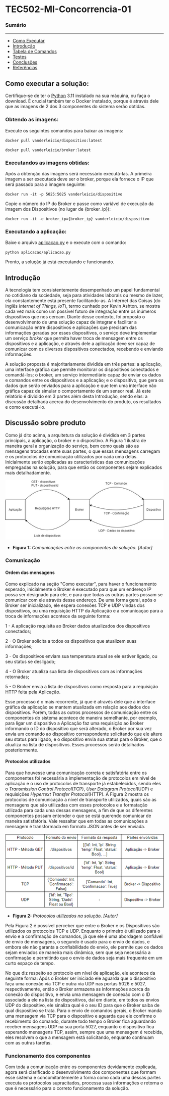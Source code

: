# TEC502-MI-Concorrencia-01

### Sumário 
------------
+ [Como Executar](#como-executar)
+ [Introdução](#introdução)
+ [Tabela de Comandos](#tabela-de-comandos)
+ [Testes](#testes)
+ [Conclusões](#conclusões)
+ [Referências](#referências)

## Como executar a solução:
Certifique-se de ter o [Python](https://www.python.org) 3.11 instalado na sua máquina, ou faça o download. É crucial também ter o Docker instalado, porque é através dele que as imagens de 2 dos 3 componentes do sistema serão obtidas.

### Obtendo as imagens:
Execute os seguintes comandos para baixar as imagens:
```
docker pull vanderleicio/dispositivo:latest
```
```
docker pull vanderleicio/broker:latest
```

### Executandos as imagens obtidas:
Após a obtenção das imagens será necessário executá-las. A primeira imagem a ser executada deve ser o broker, porque ela fornece o IP que será passado para a imagem seguinte:
```
docker run -it -p 5025:5025 vanderleicio/dispositivo
```
Copie o número do IP do Broker e passe como variável de execução da imagem dos Dispositivos (no lugar de {broker_ip}):
```
docker run -it -e broker_ip={broker_ip} vanderleicio/dispositivo
```

### Executando a aplicação:
Baixe o arquivo [aplicacao.py]([https://gist.github.com/usuario/linkParaInfoSobreContribuicoes](https://github.com/Vanderleicio/TEC502-MI-Concorrencia-01/blob/main/aplicacao/aplicacao.py)) e o execute com o comando:
```
python aplicacao/aplicacao.py
```
Pronto, a solução já está executando e funcionando.

## Introdução

A tecnologia tem consistentemente desempenhado um papel fundamental no cotidiano da sociedade, seja para atividades laborais ou mesmo de lazer, ela constantemente está presente facilitando-as. A Internet das Coisas (do inglês _Internet of Things, IoT_), termo cunhado por Kevin Ashton. se mostra cada vez mais como um possível futuro de integração entre os inúmeros dispositivos que nos cercam. Diante desse contexto, foi proposto o desenvolvimento de uma solução capaz de integrar e facilitar a comunicação entre dispositivos e aplicações que precisam das informações geradas por esses dispositivos, o serviço deve implementar um serviço _broker_ que permita haver troca de mensagem entre os dispositivos e a aplicação, e através dele a aplicação deve ser capaz de comunicar com os diversos dispositivos conectados, recebendo e enviando informações.

A solução proposta é majoritariamente dividida em três partes: a aplicação, uma interface gráfica que permite monitorar os dispositivos conectados e comandá-los; o broker, um serviço intermediário capaz de enviar os dados e comandos entre os dispositivos e a aplicação; e o dispositivo, que gera os dados que serão enviados para a aplicação e que tem uma interface não gráfica capaz de simular o comportamento de um sensor real. Já este relatório é dividido em 3 partes além desta Introdução, sendo elas: a discussão detalhada acerca do desenvolvimento do produto, os resultados e como executá-lo.

## Discussão sobre produto

Como já dito acima, a arquitetura da solução é dividida em 3 partes principais, a aplicação, o broker e o dispositivo. A Figura 1 ilustra de maneira geral a organização do serviço, bem como quais são as mensagens trocadas entre suas partes, o que essas mensagens carregam e os protocolos de comunicação utilizados por cada uma delas. Inicialmente serão explicadas as características das comunicações empregadas na solução, para que então os componentes sejam explicados mais detalhadamente.

![DiagramaGeral](https://github.com/Vanderleicio/TEC502-MI-Concorrencia-01/blob/main/imagesREADME/RedesPBL1.jpg)
- **Figura 1:** *Comunicações entre os componentes da solução. [Autor]*

### Comunicação

#### Ordem das mensagens
Como explicado na seção "Como executar", para haver o funcionamento esperado, inicialmente o Broker é executado para que um endereço IP possa ser designado para ele, e para que todas as outras partes possam se comunicar com ele através desse endereço. De uma forma geral, após o Broker ser inicializado, ele espera conexões TCP e UDP vindas dos dispositivos, ou uma requisição HTTP da Aplicação e a comunicaçao para a troca de informações acontece da seguinte forma:

1 - A aplicação requisita ao Broker dados atualizados dos dispositivos conectados;

2 - O Broker solicita a todos os dispositivos que atualizem suas informações;

3 - Os dispositivos enviam sua temperatura atual se ele estiver ligado, ou seu status se desligado;

4 - O Broker atualiza sua lista de dispositivos com as informações retornadas;

5 - O Broker envia a lista de dispositivos como resposta para a requisição HTTP feita pela Aplicação.

Esse processo é o mais recorrente, já que é através dele que a interface gráfica da aplicação se mantem atualizada em relação aos dados dos dispositivos. Porém, todas as outros processos de comunicação entre os componentes do sistema acontece de maneira semelhante, por exemplo, para ligar um dispositivo a Aplicação faz uma requisição ao Broker informando o ID do dispositivo que será alterado, o Broker por sua vez envia um comando ao dispositivo correspondente solicitando que ele altere seu status para ligado, e o dispositivo envia sua status para o Broker, que o atualiza na lista de dispositivos. Esses processos serão detalhados posteriormente.

#### Protocolos utilizados

Para que houvesse uma comunicação correta e satisfatória entre os componentes foi necessária a implementação de protocolos em nível de aplicação e o uso de protocolos de transporte já estabelecidos, sendo eles o _Transmission Control Protocol_(TCP), _User Datagram Protocol_(UDP) e requisições _Hypertext Transfer Protocol_(HTTP). A Figura 2 mostra os protocolos de comunicação a nível de transporte utilizados, quais são as mensagens que são utilizadas com esses protocolos e a formatação utilizada para cada uma dessas mensagens, a fim de que os diferentes componentes possam entender o que se está querendo comunicar de maneira satisfatória. Vale ressaltar que em todas as comunicações a mensagem é transformada em formato JSON antes de ser enviada.

![Protocolos](https://github.com/Vanderleicio/TEC502-MI-Concorrencia-01/blob/main/imagesREADME/ProtocolosUsados.png)
- **Figura 2:** *Protocolos utilizados na solução. [Autor]*

Pela Figura 2 é possível perceber que entre o Broker e os Dispositivos são utilizados os protocolos TCP e UDP. Enquanto o primeiro é utilizado para o envio e a confirmação de comandos, já que ele é uma abordagem confiável de envio de mensagens, o segundo é usado para o envio de dados, e embora ele não garanta a confiabilidade do envio, ele permite que os dados sejam enviados de maneira mais dinâmica, sem que seja necessária a confirmação e permitindo que o envio de dados seja mais frequente em um curto espaço de tempo.

No que diz respeito ao protocolo em nível de aplicação, ele acontece da seguinte forma: Após o Broker ser iniciado ele aguarda que o dispositivo faça uma conexão via TCP e outra via UDP nas portas 5026 e 5027, respectivamente, então o Broker armazena as informações acerca da conexão do dispositivo, e envia uma mensagem de conexão com o ID associado a ele na lista de dispositivos, daí em diante, em todos os envios UDP do dispositivo, ele sinaliza qual é o seu ID para que o Broker saiba de qual dispositivo se trata. Para o envio de comandos gerais, o Broker manda uma mensagem via TCP para o dispositivo e aguarda que ele confirme o recebimento do comando, durante todo tempo o Broker fica aguardando receber mensagens UDP na sua porta 5027, enquanto o dispositivo fica esperando mensagens TCP, assim, sempre que uma mensagem é recebida, eles resolvem o que a mensagem está solicitando, enquanto continuam com as outras tarefas.

### Funcionamento dos componentes

Com toda a comunicação entre os componentes devidamente explicada, agora será clarificado o desenvolvimento dos componentes que formam esse sistema e concomitantemente a forma como cada uma dessas partes executa os protocolos supracitados, processa suas informações e retorna o que é necessário para o correto funcionamento da solução. 
